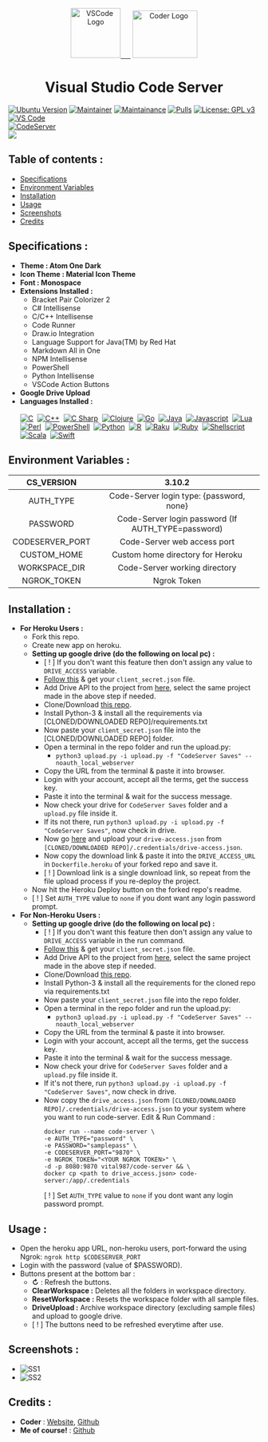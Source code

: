 <p align="center">
  <a href="code.visualstudio.com"><img alt="VSCode Logo" src="https://secrethub.io/img/vs-code.svg" width="100px" > &nbsp;&nbsp;&nbsp;&nbsp;</a>
  <a href="https://coder.com/"><img alt="Coder Logo" src="https://i.imgur.com/UCqOwFC.png" width="130px" height="95px" /></a>
  <h1 align="center">Visual Studio Code Server</h1>
</p>

[![Ubuntu Version](https://img.shields.io/static/v1?label=Ubuntu&message=20.04&color=E95420&logo=ubuntu)]() [![Maintainer](https://img.shields.io/static/v1?label=Maintainer&message=apoorvvyavahare@pm.me&color=1e90ff)]() [![Maintainance](https://img.shields.io/badge/Maintenance-inactive-yellow.svg)]() [![Pulls](https://img.shields.io/docker/pulls/vital987/code-server.svg)](https://hub.docker.com/r/vital987/code-server) [![License: GPL v3](https://img.shields.io/badge/License-GPLv3-blue.svg)]()<br>[![VS Code](https://img.shields.io/static/v1?label=VSCode&message=v1.56.1&color=1e90ff&logo=visual-studio-code&logoColor=1e90ff)]()<br>[![CodeServer](https://img.shields.io/static/v1?label=CodeServer&message=v3.10.2&color=34AD7A&logo=visual-studio-code&logoColor=34AD7A)]()<br><a href="https://heroku.com/deploy?template=https://github.com/vital987/code-server" target="_blank"><img src="https://www.herokucdn.com/deploy/button.svg"></a>

## Table of contents :
  * [Specifications](#specifications-)
  * [Environment Variables](#environment-variables-)
  * [Installation](#installation-)
  * [Usage](#usage-)
  * [Screenshots](#screenshots-)
  * [Credits](#credits-)

## Specifications : 
  * **Theme : Atom One Dark**
  * **Icon Theme : Material Icon Theme**
  * **Font : Monospace**
  * **Extensions Installed :**
    * Bracket Pair Colorizer 2
    * C# Intellisense
    * C/C++ Intellisense
    * Code Runner
    * Draw.io Integration
    * Language Support for Java(TM) by Red Hat
    * Markdown All in One
    * NPM Intellisense
    * PowerShell
    * Python Intellisense
    * VSCode Action Buttons
  * **Google Drive Upload**
  * **Languages Installed :**<br><br>
     [![C](https://img.shields.io/static/v1?label=C&message=%20&logo=c)]()&nbsp; [![C++](https://img.shields.io/static/v1?label=C%2b%2b&message=%20&logo=c%2b%2b&logoColor=1e90ff&color=1e90ff)]()&nbsp; [![C Sharp](https://img.shields.io/static/v1?label=C%23&message=%20&logo=c-sharp&logoColor=green&color=green)]()&nbsp; [![Clojure](https://img.shields.io/static/v1?label=Clojure&message=%20&logo=clojure&logoColor=brightgreen&color=brightgreen)]()&nbsp; [![Go](https://img.shields.io/static/v1?label=Go&message=%20&logo=go&logoColor=1e90ff&color=1e90ff)]()&nbsp; [![Java](https://img.shields.io/static/v1?label=Java&message=%20&logo=java&logoColor=f89820&color=f89820)]()&nbsp; [![Javascript](https://img.shields.io/static/v1?label=Javascript&message=%20&color=f7df1e&logo=javascript&logoColor=f7df1e)]()&nbsp; [![Lua](https://img.shields.io/static/v1?label=Lua&message=%20&color=blueviolet&logo=lua&logoColor=9638E7)]()&nbsp; [![Perl](https://img.shields.io/static/v1?label=Perl&message=%20&logo=perl&logoColor=cc99ff&color=cc99ff)]()&nbsp; [![PowerShell](https://img.shields.io/static/v1?label=PowerShell&message=%20&logo=powershell&color=03A9F4&logoColor=03A9F4)]()&nbsp; [![Python](https://img.shields.io/static/v1?label=Python&message=%20&logo=python&color=blue)]()&nbsp; [![R](https://img.shields.io/static/v1?label=R&message=%20&logo=r&logoColor=blue&color=blue)]()&nbsp; [![Raku](https://img.shields.io/static/v1?label=Raku&message=%20&color=red&logo=perl&logoColor=red)]()&nbsp; [![Ruby](https://img.shields.io/static/v1?label=Ruby&message=%20&logo=ruby&logoColor=9b111e&color=9b111e)]()&nbsp; [![Shellscript](https://img.shields.io/static/v1?label=Shellscript&message=%20&color=4eaa25&logo=gnu-bash&logoColor=4eaa25)]()&nbsp; [![Scala](https://img.shields.io/static/v1?label=Scala&message=%20&color=red&logo=scala&logoColor=red)]()&nbsp; [![Swift](https://img.shields.io/static/v1?label=Swift&message=%20&color=red&logo=swift&logoColor=red)]()

## **Environment Variables :**
| CS_VERSION | 3.10.2 |
|:-:|:-:|
| AUTH_TYPE | Code-Server login type: {password, none} |
| PASSWORD | Code-Server login password (If AUTH_TYPE=password) |
| CODESERVER_PORT | Code-Server web access port |
| CUSTOM_HOME | Custom home directory for Heroku |
| WORKSPACE_DIR | Code-Server working directory |
| NGROK_TOKEN | Ngrok Token |

## **Installation :**
* **For Heroku Users :**
  * Fork this repo.
  * Create new app on heroku.
  * **Setting up google drive (do the following on local pc) :**
    * [ ! ] If you don't want this feature then don't assign any value to ```DRIVE_ACCESS``` variable.
    * [Follow this](https://developers.google.com/adwords/api/docs/guides/authentication#create_a_client_id_and_client_secret) & get your ```client_secret.json``` file.
    * Add Drive API to the project from [here](https://console.cloud.google.com/apis/library), select the same project made in the above step if needed.
    * Clone/Download [this repo](https://github.com/apoorvvyavahare/gdrive-upload).
    * Install Python-3 & install all the requirements via [CLONED/DOWNLOADED REPO]/requirements.txt
    * Now paste your ```client_secret.json``` file into the [CLONED/DOWNLOADED REPO] folder.
    * Open a terminal in the repo folder and run the upload.py:
      * ```python3 upload.py -i upload.py -f "CodeServer Saves" --noauth_local_webserver```
    * Copy the URL from the terminal & paste it into browser.
    * Login with your account, accept all the terms, get the success key.
    * Paste it into the terminal & wait for the success message.
    * Now check your drive for ```CodeServer Saves``` folder and a ```upload.py``` file inside it.
    * If its not there, run ```python3 upload.py -i upload.py -f "CodeServer Saves"```, now check in drive.
    * Now go [here](https://bashupload.com) and upload your ```drive-access.json``` from ```[CLONED/DOWNLOADED REPO]/.credentials/drive-access.json```.
    * Now copy the download link & paste it into the ```DRIVE_ACCESS_URL``` in ```Dockerfile.heroku``` of your forked repo and save it.
    * [ ! ] Download link is a single download link, so repeat from the file upload process if you re-deploy the project.
  * Now hit the Heroku Deploy button on the forked repo's readme.
  * [ ! ] Set ```AUTH_TYPE``` value to ```none``` if you dont want any login password prompt.
* **For Non-Heroku Users :**
  * **Setting up google drive (do the following on local pc) :**
    * [ ! ] If you don't want this feature then don't assign any value to ```DRIVE_ACCESS``` variable in the run command.
    * [Follow this](https://developers.google.com/adwords/api/docs/guides/authentication#create_a_client_id_and_client_secret) & get your ```client_secret.json``` file.
    * Add Drive API to the project from [here](https://console.cloud.google.com/apis/library), select the same project made in the above step if needed.
    * Clone/Download [this repo](https://github.com/apoorvvyavahare/gdrive-upload).
    * Install Python-3 & install all the requirements for the cloned repo via requirements.txt
    * Now paste your ```client_secret.json``` file into the repo folder.
    * Open a terminal in the repo folder and run the upload.py:
      * ```python3 upload.py -i upload.py -f "CodeServer Saves" --noauth_local_webserver```
    * Copy the URL from the terminal & paste it into browser.
    * Login with your account, accept all the terms, get the success key.
    * Paste it into the terminal & wait for the success message.
    * Now check your drive for ```CodeServer Saves``` folder and a ```upload.py``` file inside it.
    * If it's not there, run ```python3 upload.py -i upload.py -f "CodeServer Saves"```, now check in drive.
    * Now copy the ```drive_access.json``` from ```[CLONED/DOWNLOADED REPO]/.credentials/drive-access.json``` to your system where you want to run code-server.
    Edit & Run Command :
      ```
      docker run --name code-server \
      -e AUTH_TYPE="password" \
      -e PASSWORD="samplepass" \
      -e CODESERVER_PORT="9870" \
      -e NGROK_TOKEN="<YOUR NGROK TOKEN>" \
      -d -p 8080:9870 vital987/code-server && \
      docker cp <path to drive_access.json> code-server:/app/.credentials
      ```
      [ ! ] Set ```AUTH_TYPE``` value to ```none``` if you dont want any login password prompt.

## **Usage :**
  * Open the heroku app URL, non-heroku users, port-forward the <HOST HTTP PORT> using Ngrok: ```ngrok http $CODESERVER_PORT```
  * Login with the password (value of $PASSWORD).
  * Buttons present at the bottom bar :
    * **↻** : Refresh the buttons.
    * **ClearWorkspace :** Deletes all the folders in workspace directory.
    * **ResetWorkspace :** Resets the workspace folder with all sample files.
    * **DriveUpload :** Archive workspace directory (excluding sample files) and upload to google drive.
    * [ ! ] The buttons need to be refreshed everytime after use.
  
## **Screenshots :**
  * ![SS1](https://i.imgur.com/Wx3cZXz.png)
  * ![SS2](https://imgur.com/nBYSJqq.png)
  
## **Credits :**
  * **Coder** : [Website](https://coder.com), [Github](https://github.com/cdr)
  * **Me of course!** : [Github](https://github.com/vital987)
